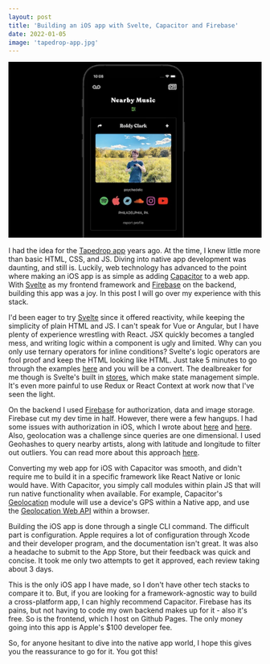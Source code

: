 ```yaml
---
layout: post
title: 'Building an iOS app with Svelte, Capacitor and Firebase'
date: 2022-01-05
image: 'tapedrop-app.jpg'
---
```


![app screenshot](/assets/images/posts/tapedrop-app.jpg)

I had the idea for the [Tapedrop app](https://tapedrop.com/2022/01/01/tapedrop-app.html) years ago. At the time, I knew little more than basic HTML, CSS, and JS. Diving into native app development was daunting, and still is. Luckily, web technology has advanced to the point where making an iOS app is as simple as adding [Capacitor](https://capacitorjs.com/) to a web app. With [Svelte](https://svelte.dev/) as my frontend framework and [Firebase](https://firebase.google.com/) on the backend, building this app was a joy. In this post I will go over my experience with this stack.

I'd been eager to try [Svelte](https://svelte.dev/) since it offered reactivity, while keeping the simplicity of plain HTML and JS. I can't speak for Vue or Angular, but I have plenty of experience wrestling with React. JSX quickly becomes a tangled mess, and writing logic within a component is ugly and limited. Why can you only use ternary operators for inline conditions? Svelte's logic operators are fool proof and keep the HTML looking like HTML. Just take 5 minutes to go through the examples [here](https://svelte.dev/tutorial/if-blocks) and you will be a convert. The dealbreaker for me though is Svelte's built in [stores](https://svelte.dev/tutorial/writable-stores), which make state management simple. It's even more painful to use Redux or React Context at work now that I've seen the light.

On the backend I used [Firebase](https://firebase.google.com/) for authorization, data and image storage. Firebase cut my dev time in half. However, there were a few hangups. I had some issues with authorization in iOS, which I wrote about [here](http://harryherskowitz.com/2021/08/23/firebase-capacitor.html) and [here](https://github.com/firebase/firebase-js-sdk/issues/5553#event-5412439549). Also, geolocation was a challenge since queries are one dimensional. I used Geohashes to query nearby artists, along with latitude and longitude to filter out outliers. You can read more about this approach [here](https://firebase.google.com/docs/firestore/solutions/geoqueries).

Converting my web app for iOS with Capacitor was smooth, and didn't require me to build it in a specific framework like React Native or Ionic would have. With Capacitor, you simply call modules within plain JS that will run native functionality when available. For example, Capacitor's [Geolocation](https://capacitorjs.com/docs/apis/geolocation) module will use a device's GPS within a Native app, and use the [Geolocation Web API](https://developer.mozilla.org/en-US/docs/Web/API/Geolocation_API) within a browser.

Building the iOS app is done through a single CLI command. The difficult part is configuration. Apple requires a lot of configuration through Xcode and their developer program, and the documentation isn't great. It was also a headache to submit to the App Store, but their feedback was quick and concise. It took me only two attempts to get it approved, each review taking about 3 days.

This is the only iOS app I have made, so I don't have other tech stacks to compare it to. But, if you are looking for a framework-agnostic way to build a cross-platform app, I can highly recommend Capacitor. Firebase has its pains, but not having to code my own backend makes up for it - also it's free. So is the frontend, which I host on Github Pages. The only money going into this app is Apple's $100 developer fee.

So, for anyone hesitant to dive into the native app world, I hope this gives you the reassurance to go for it. You got this!
